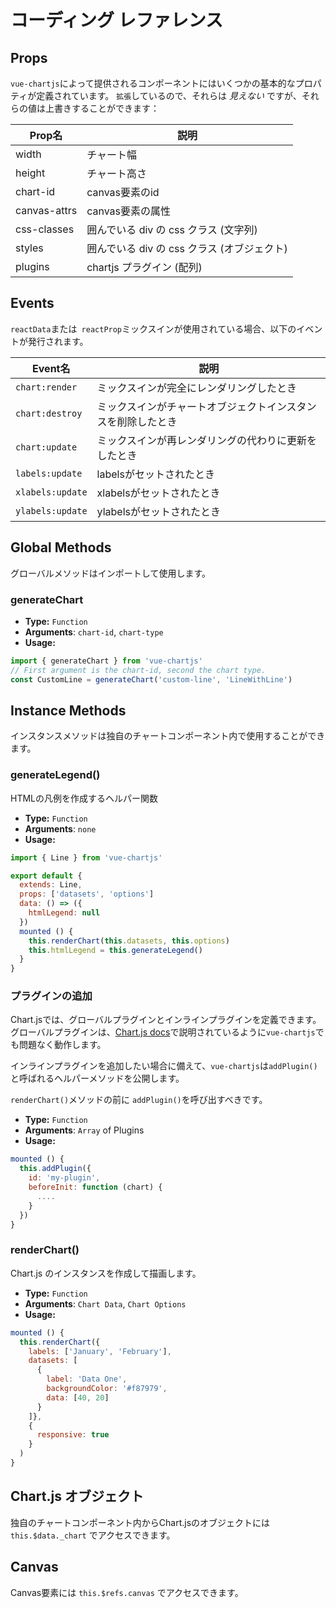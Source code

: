 # コーディング レファレンス

## Props

`vue-chartjs`によって提供されるコンポーネントにはいくつかの基本的なプロパティが定義されています。 `拡張`しているので、それらは *見えない* ですが、それらの値は上書きすることができます：

| Prop名 | 説明 |
|---|---|
| width | チャート幅 |
| height | チャート高さ |
| chart-id | canvas要素のid |
| canvas-attrs | canvas要素の属性 |
| css-classes | 囲んでいる div の css クラス (文字列) |
| styles | 囲んでいる div の css クラス (オブジェクト) |
| plugins | chartjs プラグイン (配列) |

## Events

`reactData`または` reactProp`ミックスインが使用されている場合、以下のイベントが発行されます。

| Event名 | 説明|
|---|---|
| `chart:render` | ミックスインが完全にレンダリングしたとき |
| `chart:destroy` | ミックスインがチャートオブジェクトインスタンスを削除したとき |
| `chart:update` | ミックスインが再レンダリングの代わりに更新をしたとき |
| `labels:update` | labelsがセットされたとき |
| `xlabels:update` | xlabelsがセットされたとき |
| `ylabels:update` | ylabelsがセットされたとき |

## Global Methods
グローバルメソッドはインポートして使用します。

### generateChart

- **Type:** `Function`
- **Arguments**: `chart-id`, `chart-type`
- **Usage:**

```js
import { generateChart } from 'vue-chartjs'
// First argument is the chart-id, second the chart type.
const CustomLine = generateChart('custom-line', 'LineWithLine')
```

## Instance Methods

インスタンスメソッドは独自のチャートコンポーネント内で使用することができます。


### generateLegend()

HTMLの凡例を作成するヘルパー関数

- **Type:** `Function`
- **Arguments**: `none`
- **Usage:**

```js {11}
import { Line } from 'vue-chartjs'

export default {
  extends: Line,
  props: ['datasets', 'options']
  data: () => ({
    htmlLegend: null
  })
  mounted () {
    this.renderChart(this.datasets, this.options)
    this.htmlLegend = this.generateLegend()
  }
}

```

### プラグインの追加

Chart.jsでは、グローバルプラグインとインラインプラグインを定義できます。 グローバルプラグインは、[Chart.js docs](http://www.chartjs.org/docs/latest/developers/plugins.html)で説明されているように`vue-chartjs`でも問題なく動作します。 


インラインプラグインを追加したい場合に備えて、`vue-chartjs`は`addPlugin()`と呼ばれるヘルパーメソッドを公開します。

`renderChart()`メソッドの前に `addPlugin()`を呼び出すべきです。

- **Type:** `Function`
- **Arguments**: `Array` of Plugins
- **Usage:**

```js
mounted () {
  this.addPlugin({
    id: 'my-plugin',
    beforeInit: function (chart) {
      ....
    }
  })
}
```

### renderChart()

Chart.js のインスタンスを作成して描画します。

- **Type:** `Function`
- **Arguments**: `Chart Data`, `Chart Options`
- **Usage:**

```js
mounted () {
  this.renderChart({
    labels: ['January', 'February'],
    datasets: [
      {
        label: 'Data One',
        backgroundColor: '#f87979',
        data: [40, 20]
      }
    ]},
    {
      responsive: true
    }
  )
}
```

## Chart.js オブジェクト

独自のチャートコンポーネント内からChart.jsのオブジェクトには `this.$data._chart` でアクセスできます。

## Canvas

Canvas要素には `this.$refs.canvas` でアクセスできます。
